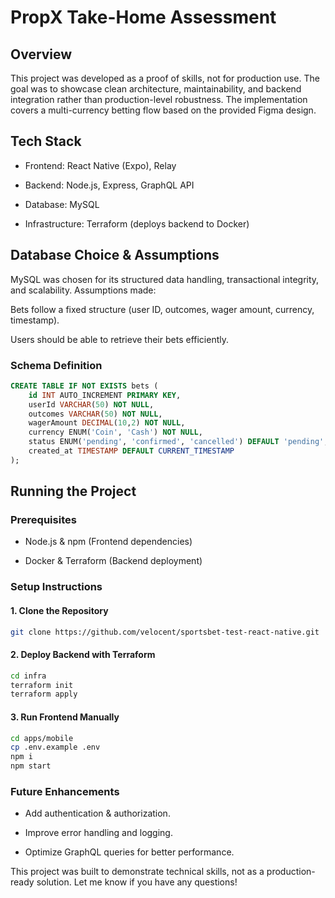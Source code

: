 # PropX Take-Home Assessment

## Overview

This project was developed as a proof of skills, not for production use. The goal was to showcase clean architecture, maintainability, and backend integration rather than production-level robustness. The implementation covers a multi-currency betting flow based on the provided Figma design.

## Tech Stack

- Frontend: React Native (Expo), Relay

- Backend: Node.js, Express, GraphQL API

- Database: MySQL

- Infrastructure: Terraform (deploys backend to Docker)

## Database Choice & Assumptions

MySQL was chosen for its structured data handling, transactional integrity, and scalability. Assumptions made:

Bets follow a fixed structure (user ID, outcomes, wager amount, currency, timestamp).

Users should be able to retrieve their bets efficiently.

### Schema Definition
```sql
CREATE TABLE IF NOT EXISTS bets (
    id INT AUTO_INCREMENT PRIMARY KEY,
    userId VARCHAR(50) NOT NULL,
    outcomes VARCHAR(50) NOT NULL,
    wagerAmount DECIMAL(10,2) NOT NULL,
    currency ENUM('Coin', 'Cash') NOT NULL,
    status ENUM('pending', 'confirmed', 'cancelled') DEFAULT 'pending',
    created_at TIMESTAMP DEFAULT CURRENT_TIMESTAMP
);
```

## Running the Project

### Prerequisites

- Node.js & npm (Frontend dependencies)

- Docker & Terraform (Backend deployment)

### Setup Instructions

#### 1. Clone the Repository

```bash
git clone https://github.com/velocent/sportsbet-test-react-native.git
```

#### 2. Deploy Backend with Terraform

```bash
cd infra
terraform init
terraform apply
```

#### 3. Run Frontend Manually

```bash
cd apps/mobile
cp .env.example .env
npm i
npm start
```

### Future Enhancements

- Add authentication & authorization.

- Improve error handling and logging.

- Optimize GraphQL queries for better performance.

This project was built to demonstrate technical skills, not as a production-ready solution. Let me know if you have any questions!